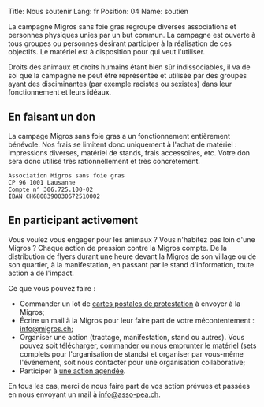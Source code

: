 Title: Nous soutenir
Lang: fr
Position: 04
Name: soutien

La campagne Migros sans foie gras regroupe diverses associations et personnes
physiques unies par un but commun. La campagne est ouverte à tous groupes ou
personnes désirant participer à la réalisation de ces objectifs. Le matériel
est à disposition pour qui veut l'utiliser.

Droits des animaux et droits humains étant bien sûr indissociables, il va de
soi que la campagne ne peut être représentée et utilisée par des groupes ayant
des disciminantes (par exemple racistes ou sexistes) dans leur fonctionnement
et leurs idéaux.

En faisant un don
-----------------

La campage Migros sans foie gras a un fonctionnement entièrement bénévole. Nos
frais se limitent donc uniquement à l'achat de matériel : impressions diverses,
matériel de stands, frais accessoires, etc.  Votre don sera donc utilisé très
rationnellement et très concrètement.

    Association Migros sans foie gras
    CP 96 1001 Lausanne
    Compte n° 306.725.100-02
    IBAN CH6808390030672510002

En participant activement
-------------------------

Vous voulez vous engager pour les animaux ? Vous n'habitez pas loin d'une
Migros ? Chaque action de pression contre la Migros compte. De la distribution
de flyers durant une heure devant la Migros de son village ou de son quartier,
à la manifestation, en passant par le stand d'information, toute action a de
l'impact.

Ce que vous pouvez faire :

* Commander un lot de [cartes postales de protestation]({filename}materiel.md)
  à envoyer à la Migros;
* Écrire un mail à la Migros pour leur faire part de votre mécontentement :
  info@migros.ch;
* Organiser une action (tractage, manifestation, stand ou autres). Vous pouvez
  soit [télécharger, commander ou nous emprunter le
  matériel]({filename}materiel.md) (sets complets pour l'organisation de
  stands) et organiser par vous-même l'événement, soit nous contacter pour une
  organisation collaborative;
* Participer à [une action
  agendée](https://www.facebook.com/pages/Campagne-pour-une-Migros-SANS-FOIE-GRAS/468110966621073?sk=events).

En tous les cas, merci de nous faire part de vos action prévues et passées en
nous envoyant un mail à info@asso-pea.ch.
